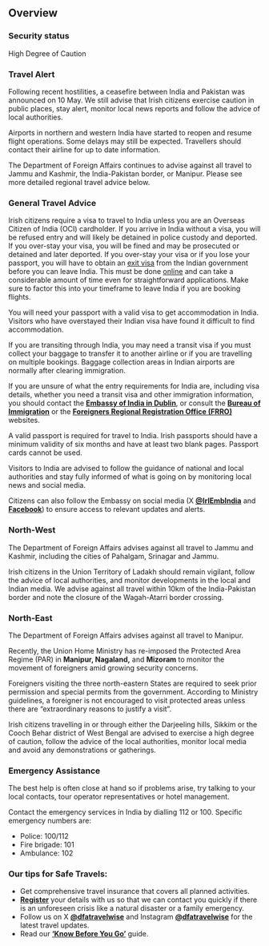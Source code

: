 ## Overview

### **Security status**

High Degree of Caution

### **Travel Alert**

Following recent hostilities, a ceasefire between India and Pakistan was announced on 10 May. We still advise that Irish citizens exercise caution in public places, stay alert, monitor local news reports and follow the advice of local authorities.

Airports in northern and western India have started to reopen and resume flight operations. Some delays may still be expected. Travellers should contact their airline for up to date information.

The Department of Foreign Affairs continues to advise against all travel to Jammu and Kashmir, the India-Pakistan border, or Manipur. Please see more detailed regional travel advice below.

### **General Travel Advice**

Irish citizens require a visa to travel to India unless you are an Overseas Citizen of India (OCI) cardholder. If you arrive in India without a visa, you will be refused entry and will likely be detained in police custody and deported. If you over-stay your visa, you will be fined and may be prosecuted or detained and later deported. If you over-stay your visa or if you lose your passport, you will have to obtain an [exit visa](https://indianfrro.gov.in/eservices/home.jsp) from the Indian government before you can leave India. This must be done [online](https://indianfrro.gov.in/eservices/home.jsp) and can take a considerable amount of time even for straightforward applications. Make sure to factor this into your timeframe to leave India if you are booking flights.

You will need your passport with a valid visa to get accommodation in India. Visitors who have overstayed their Indian visa have found it difficult to find accommodation.

If you are transiting through India, you may need a transit visa if you must collect your baggage to transfer it to another airline or if you are travelling on multiple bookings. Baggage collection areas in Indian airports are normally after clearing immigration.

If you are unsure of what the entry requirements for India are, including visa details, whether you need a transit visa and other immigration information, you should contact the [**Embassy of India in Dublin**](http://www.indianembassydublin.in/), or consult the [**Bureau of Immigration**](https://boi.gov.in/) or the [**Foreigners Regional Registration Office (FRRO)**](https://indianfrro.gov.in/eservices/home.jsp) websites.

A valid passport is required for travel to India. Irish passports should have a minimum validity of six months and have at least two blank pages. Passport cards cannot be used.

Visitors to India are advised to follow the guidance of national and local authorities and stay fully informed of what is going on by monitoring local news and social media.

Citizens can also follow the Embassy on social media (X [**@IrlEmbIndia**](https://twitter.com/IrlEmbIndia) and [**Facebook**](https://www.facebook.com/IrelandinIndia/)) to ensure access to relevant updates and alerts.

### **North-West**

The Department of Foreign Affairs advises against all travel to Jammu and Kashmir, including the cities of Pahalgam, Srinagar and Jammu.

Irish citizens in the Union Territory of Ladakh should remain vigilant, follow the advice of local authorities, and monitor developments in the local and Indian media. We advise against all travel within 10km of the India-Pakistan border and note the closure of the Wagah-Atarri border crossing.

### **North-East**

The Department of Foreign Affairs advises against all travel to Manipur.

Recently, the Union Home Ministry has re-imposed the Protected Area Regime (PAR) in **Manipur, Nagaland,** and **Mizoram** to monitor the movement of foreigners amid growing security concerns.

Foreigners visiting the three north-eastern States are required to seek prior permission and special permits from the government. According to Ministry guidelines, a foreigner is not encouraged to visit protected areas unless there are “extraordinary reasons to justify a visit”.

Irish citizens travelling in or through either the Darjeeling hills, Sikkim or the Cooch Behar district of West Bengal are advised to exercise a high degree of caution, follow the advice of the local authorities, monitor local media and avoid any demonstrations or gatherings.

### **Emergency Assistance**

The best help is often close at hand so if problems arise, try talking to your local contacts, tour operator representatives or hotel management.

Contact the emergency services in India by dialling 112 or 100. Specific emergency numbers are:

* Police: 100/112
* Fire brigade: 101
* Ambulance: 102

### **Our tips for Safe Travels:**

* Get comprehensive travel insurance that covers all planned activities.
* [**Register**](https://www.ireland.ie/en/dfa/overseas-travel/citizens-registration/) your details with us so that we can contact you quickly if there is an unforeseen crisis like a natural disaster or a family emergency.
* Follow us on X [**@dfatravelwise**](https://www.twitter.com/DFATravelWise) and Instagram [**@dfatravelwise**](https://www.instagram.com/dfatravelwise) for the latest travel updates.
* Read our [**‘Know Before You Go’**](https://www.ireland.ie/en/dfa/overseas-travel/know-before-you-go/) guide.